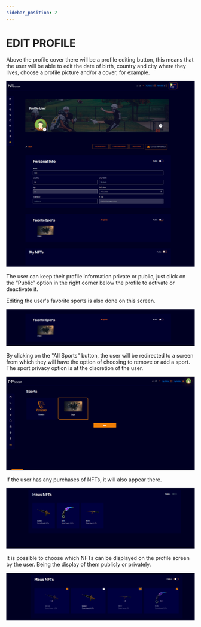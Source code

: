 ```yaml
---
sidebar_position: 2
---
```


# EDIT PROFILE

Above the profile cover there will be a profile editing button, this means that the user will be able to edit the date of birth, country and city where they lives, choose a profile picture and/or a cover, for example.

![1](./../assets/novatelaeditarperfil.png)

The user can keep their profile information private or public, just click on the “Public” option in the right corner below the profile to activate or deactivate it.

Editing the user's favorite sports is also done on this screen.

![1](./../assets/novatelaeditarsports.png)

By clicking on the "All Sports" button, the user will be redirected to a screen from which they will have the option of choosing to remove or add a sport. The sport privacy option is at the discretion of the user.

![1](./../assets/favoritesports.png)

If the user has any purchases of NFTs, it will also appear there.

![1](./../assets/novatelameunft.png)

It is possible to choose which NFTs can be displayed on the profile screen by the user. Being the display of them publicly or privately.

![1](./../assets/novatelaeditarnft.png)
